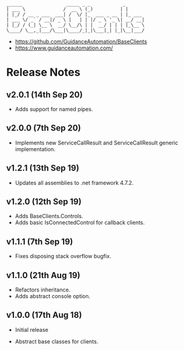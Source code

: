```
______                _____ _ _            _       
| ___ \              /  __ \ (_)          | |      
| |_/ / __ _ ___  ___| /  \/ |_  ___ _ __ | |_ ___
| ___ \/ _` / __|/ _ \ |   | | |/ _ \ '_ \| __/ __|
| |_/ / (_| \__ \  __/ \__/\ | |  __/ | | | |_\__ \
\____/ \__,_|___/\___|\____/_|_|\___|_| |_|\__|___/

```

* https://github.com/GuidanceAutomation/BaseClients
* https://www.guidanceautomation.com/

# Release Notes

## v2.0.1 (14th Sep 20)

* Adds support for named pipes.

## v2.0.0 (7th Sep 20)

* Implements new ServiceCallResult and ServiceCallResult<T> generic implementation.

## v1.2.1 (13th Sep 19)

* Updates all assemblies to .net framework 4.7.2.

## v1.2.0 (12th Sep 19)

* Adds BaseClients.Controls.
* Adds basic IsConnectedControl for callback clients.

## v1.1.1 (7th Sep 19)

* Fixes disposing stack overflow bugfix.

## v1.1.0 (21th Aug 19)

* Refactors inheritance.
* Adds abstract console option.

## v1.0.0 (17th Aug 18)

- Initial release
* Abstract base classes for clients.
